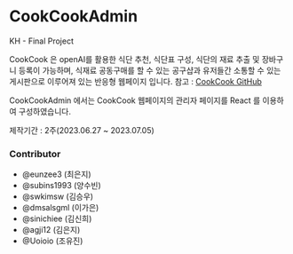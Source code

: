 # CookCookAdmin

KH - Final Project


CookCook 은 openAI를 활용한 식단 추천, 식단표 구성, 식단의 재료 추출 및 장바구니 등록이 가능하며,
식재료 공동구매를 할 수 있는 공구샵과 유저들간 소통할 수 있는 게시판으로 이루어져 있는 반응형 웹페이지 입니다.
참고 : [CookCook GitHub](https://github.com/sinichiee/CookCook.git)

CookCookAdmin 에서는 CookCook 웹페이지의 관리자 페이지를 React 를 이용하여 구성하였습니다.


제작기간 : 2주(2023.06.27 ~ 2023.07.05)


### Contributor
- @eunzee3 (최은지)
- @subins1993 (양수빈)
- @swkimsw (김승우)
- @dmsalsgml (이가은)
- @sinichiee (김신희)
- @agji12 (김은지)
- @Uoioio (조유진)

